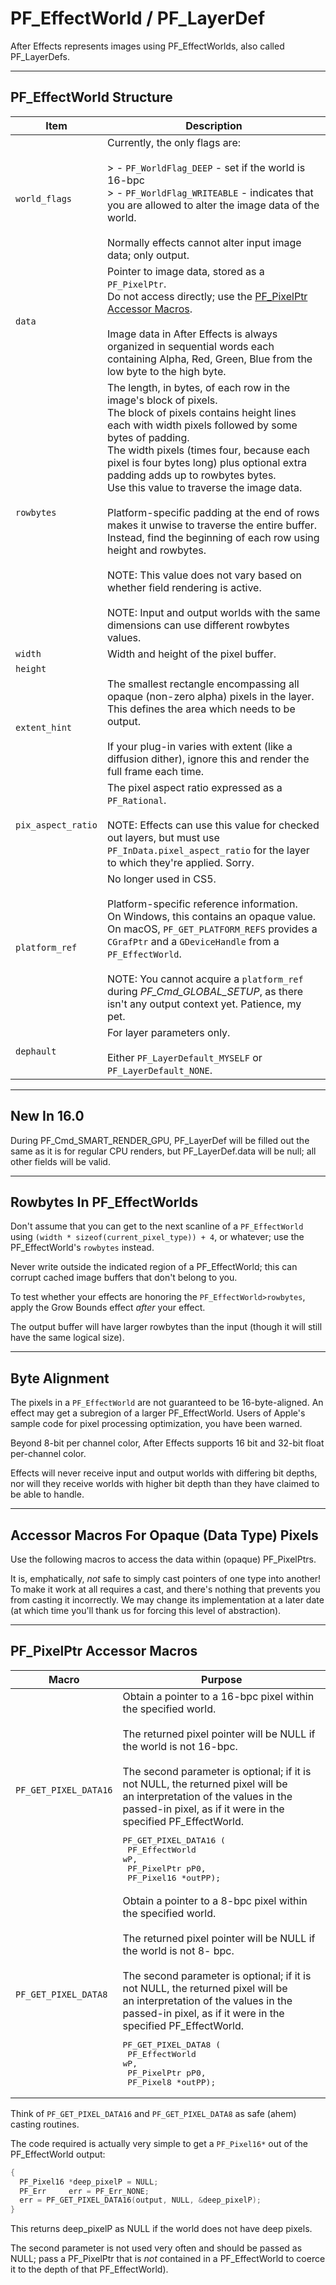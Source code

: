 # PF_EffectWorld / PF_LayerDef

After Effects represents images using PF_EffectWorlds, also called PF_LayerDefs.

---

## PF_EffectWorld Structure

| Item           | Description                                                                                                                                                                                                                                                                                                                                                                                                                                                                                                                                                                                                                                                                                                             |
|--------------------|-----------------------------------------------------------------------------------------------------------------------------------------------------------------------------------------------------------------------------------------------------------------------------------------------------------------------------------------------------------------------------------------------------------------------------------------------------------------------------------------------------------------------------------------------------------------------------------------------------------------------------------------------------------------------------------------------------------------------------|
| `world_flags`      | Currently, the only flags are:<br/><br/>> - `PF_WorldFlag_DEEP` - set if the world is 16-bpc<br/>> - `PF_WorldFlag_WRITEABLE` - indicates that you are allowed to alter the image data of the world.<br/><br/>Normally effects cannot alter input image data; only output.                                                                                                                                                                                                                                                                                                                                                                                                                                                  |
| `data`             | Pointer to image data, stored as a `PF_PixelPtr`.<br/>Do not access directly; use the [PF_PixelPtr Accessor Macros](#pf_pixelptr-accessor-macros).<br/><br/>Image data in After Effects is always organized in sequential words each containing Alpha, Red, Green, Blue from the low byte to the high byte.                                                                                                                                                                                                                                                                                                                                                                                    |
| `rowbytes`         | The length, in bytes, of each row in the image's block of pixels.<br/>The block of pixels contains height lines each with width pixels followed by some bytes of padding.<br/>The width pixels (times four, because each pixel is four bytes long) plus optional extra padding adds up to rowbytes bytes.<br/>Use this value to traverse the image data.<br/><br/>Platform-specific padding at the end of rows makes it unwise to traverse the entire buffer.<br/>Instead, find the beginning of each row using height and rowbytes.<br/><br/>NOTE: This value does not vary based on whether field rendering is active.<br/><br/>NOTE: Input and output worlds with the same dimensions can use different rowbytes values. |
| `width`            | Width and height of the pixel buffer.                                                                                                                                                                                                                                                                                                                                                                                                                                                                                                                                                                                                                                                                                       |
| `height`           |                                                                                                                                                                                                                                                                                                                                                                                                                                                                                                                                                                                                                                                                                                                             |
| `extent_hint`      | The smallest rectangle encompassing all opaque (non-zero alpha) pixels in the layer.<br/>This defines the area which needs to be output.<br/><br/>If your plug-in varies with extent (like a diffusion dither), ignore this and render the full frame each time.                                                                                                                                                                                                                                                                                                                                                                                                                                                            |
| `pix_aspect_ratio` | The pixel aspect ratio expressed as a `PF_Rational`.<br/><br/>NOTE: Effects can use this value for checked out layers, but must use `PF_InData.pixel_aspect_ratio` for the layer to which they're applied. Sorry.                                                                                                                                                                                                                                                                                                                                                                                                                                                                                                           |
| `platform_ref`     | No longer used in CS5.<br/><br/>Platform-specific reference information.<br/>On Windows, this contains an opaque value.<br/>On macOS, `PF_GET_PLATFORM_REFS` provides a `CGrafPtr` and a `GDeviceHandle` from a `PF_EffectWorld`.<br/><br/>NOTE: You cannot acquire a `platform_ref` during *PF_Cmd_GLOBAL_SETUP*, as there isn't any output context yet. Patience, my pet.                                                                                                                                                                                                                                                                                                                                                 |
| `dephault`         | For layer parameters only.<br/><br/>Either `PF_LayerDefault_MYSELF` or `PF_LayerDefault_NONE`.                                                                                                                                                                                                                                                                                                                                                                                                                                                                                                                                                                                                                              |

---

## New In 16.0

During PF_Cmd_SMART_RENDER_GPU, PF_LayerDef will be filled out the same as it is for regular CPU renders, but PF_LayerDef.data will be null; all other fields will be valid.

---

## Rowbytes In PF_EffectWorlds

Don't assume that you can get to the next scanline of a `PF_EffectWorld` using `(width * sizeof(current_pixel_type)) + 4`, or whatever; use the PF_EffectWorld's `rowbytes` instead.

Never write outside the indicated region of a PF_EffectWorld; this can corrupt cached image buffers that don't belong to you.

To test whether your effects are honoring the `PF_EffectWorld>rowbytes`, apply the Grow Bounds effect *after* your effect.

The output buffer will have larger rowbytes than the input (though it will still have the same logical size).

---

## Byte Alignment

The pixels in a `PF_EffectWorld` are not guaranteed to be 16-byte-aligned. An effect may get a subregion of a larger PF_EffectWorld. Users of Apple's sample code for pixel processing optimization, you have been warned.

Beyond 8-bit per channel color, After Effects supports 16 bit and 32-bit float per-channel color.

Effects will never receive input and output worlds with differing bit depths, nor will they receive worlds with higher bit depth than they have claimed to be able to handle.

---

## Accessor Macros For Opaque (Data Type) Pixels

Use the following macros to access the data within (opaque) PF_PixelPtrs.

It is, emphatically, *not* safe to simply cast pointers of one type into another! To make it work at all requires a cast, and there's nothing that prevents you from casting it incorrectly. We may change its implementation at a later date (at which time you'll thank us for forcing this level of abstraction).

---

## PF_PixelPtr Accessor Macros

| Macro             | Purpose                                                                                                                                                                                                                                                                                                                                                                                                                                                                            |
|-----------------------|----------------------------------------------------------------------------------------------------------------------------------------------------------------------------------------------------------------------------------------------------------------------------------------------------------------------------------------------------------------------------------------------------------------------------------------------------------------------------------------|
| `PF_GET_PIXEL_DATA16` | Obtain a pointer to a 16-bpc pixel within the specified world.<br/><br/>The returned pixel pointer will be NULL if the world is not 16-bpc.<br/><br/>The second parameter is optional; if it is not NULL, the returned pixel will be<br/>an interpretation of the values in the passed-in pixel, as if it were in the specified PF_EffectWorld.<br/><pre>PF_GET_PIXEL_DATA16 (<br/>  PF_EffectWorld wP,<br/>  PF_PixelPtr    pP0,<br/>  PF_Pixel16     *outPP);</pre> |
| `PF_GET_PIXEL_DATA8`  | Obtain a pointer to a 8-bpc pixel within the specified world.<br/><br/>The returned pixel pointer will be NULL if the world is not 8- bpc.<br/><br/>The second parameter is optional; if it is not NULL, the returned pixel will be<br/>an interpretation of the values in the passed-in pixel, as if it were in the specified PF_EffectWorld.<br/><pre>PF_GET_PIXEL_DATA8 (<br/>  PF_EffectWorld wP,<br/>  PF_PixelPtr    pP0,<br/>  PF_Pixel8      *outPP);</pre>   |

Think of `PF_GET_PIXEL_DATA16` and `PF_GET_PIXEL_DATA8` as safe (ahem) casting routines.

The code required is actually very simple to get a `PF_Pixel16*` out of the PF_EffectWorld output:

```cpp
{
  PF_Pixel16 *deep_pixelP = NULL;
  PF_Err     err = PF_Err_NONE;
  err = PF_GET_PIXEL_DATA16(output, NULL, &deep_pixelP);
}
```

This returns deep_pixelP as NULL if the world does not have deep pixels.

The second parameter is not used very often and should be passed as NULL; pass a PF_PixelPtr that is *not* contained in a PF_EffectWorld to coerce it to the depth of that PF_EffectWorld).
